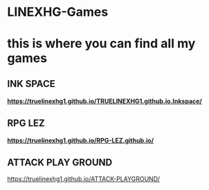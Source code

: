 # LINEXHG-Games
# **this is where you can find all my games**

## **INK SPACE**
#### **https://truelinexhg1.github.io/TRUELINEXHG1.github.io.Inkspace/**

## **RPG LEZ**
#### **https://truelinexhg1.github.io/RPG-LEZ.github.io/**

## ATTACK PLAY GROUND
https://truelinexhg1.github.io/ATTACK-PLAYGROUND/


